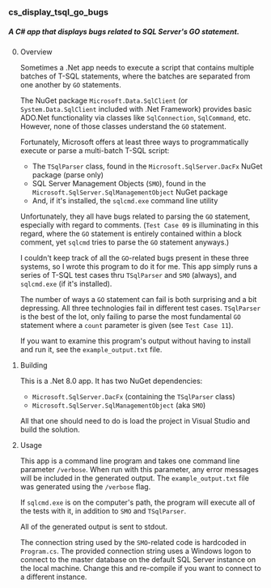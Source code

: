 ﻿### cs_display_tsql_go_bugs

##### A C# app that displays bugs related to SQL Server's GO statement.

0. Overview

   Sometimes a .Net app needs to execute a script that contains multiple batches of T-SQL statements, where the batches are separated from one another by `GO` statements.

   The NuGet package `Microsoft.Data.SqlClient` (or `System.Data.SqlClient` included with .Net Framework) provides basic ADO.Net functionality via classes like `SqlConnection`, `SqlCommand`, etc.  However, none of those classes understand the `GO` statement.

   Fortunately, Microsoft offers at least three ways to programmatically execute or parse a multi-batch T-SQL script:

   - The `TSqlParser` class, found in the `Microsoft.SqlServer.DacFx` NuGet package (parse only)
   - SQL Server Management Objects (`SMO`), found in the `Microsoft.SqlServer.SqlManagementObject` NuGet package
   - And, if it's installed, the `sqlcmd.exe` command line utility

   Unfortunately, they all have bugs related to parsing the `GO` statement, especially with regard to comments.  (`Test Case 09` is illuminating in this regard, where the `GO` statement is entirely contained within a block comment, yet `sqlcmd` tries to parse the `GO` statement anyways.)

   I couldn't keep track of all the `GO`-related bugs present in these three systems, so I wrote this program to do it for me.  This app simply runs a series of T-SQL test cases thru `TSqlParser` and `SMO` (always), and `sqlcmd.exe` (if it's installed).

   The number of ways a `GO` statement can fail is both surprising and a bit depressing.  All three technologies fail in different test cases.  `TSqlParser` is the best of the lot, only failing to parse the most fundamental `GO` statement where a `count` parameter is given (see `Test Case 11`).

   If you want to examine this program's output without having to install and run it, see the `example_output.txt` file.

1. Building

   This is a .Net 8.0 app.  It has two NuGet dependencies:

   - `Microsoft.SqlServer.DacFx` (containing the `TSqlParser` class)
   - `Microsoft.SqlServer.SqlManagementObject` (aka `SMO`)

   All that one should need to do is load the project in Visual Studio and build the solution.

2. Usage

   This app is a command line program and takes one command line parameter `/verbose`.  When run with this parameter, any error messages will be included in the generated output.  The `example_output.txt` file was generated using the `/verbose` flag.

   If `sqlcmd.exe` is on the computer's path, the program will execute all of the tests with it, in addition to `SMO` and `TSqlParser`.

   All of the generated output is sent to stdout.

   The connection string used by the `SMO`-related code is hardcoded in `Program.cs`.  The provided connection string uses a Windows logon to connect to the master database on the default SQL Server instance on the local machine.  Change this and re-compile if you want to connect to a different instance.

